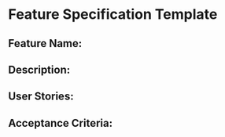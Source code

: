 # Feature Specification Template

## Feature Name:

## Description:

## User Stories:

## Acceptance Criteria:

